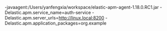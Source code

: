 -javaagent:/Users/yanfengxia/workspace/elastic-apm-agent-1.18.0.RC1.jar -Delastic.apm.service_name=auth-service -Delastic.apm.server_urls=http://linux.local:8200 -Delastic.apm.application_packages=org.example